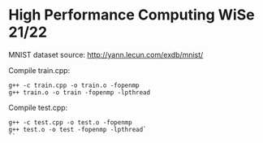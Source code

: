 # High Performance Computing WiSe 21/22

MNIST dataset source: http://yann.lecun.com/exdb/mnist/


Compile train.cpp:
```
g++ -c train.cpp -o train.o -fopenmp
g++ train.o -o train -fopenmp -lpthread
```

Compile test.cpp:
```
g++ -c test.cpp -o test.o -fopenmp
g++ test.o -o test -fopenmp -lpthread`
``